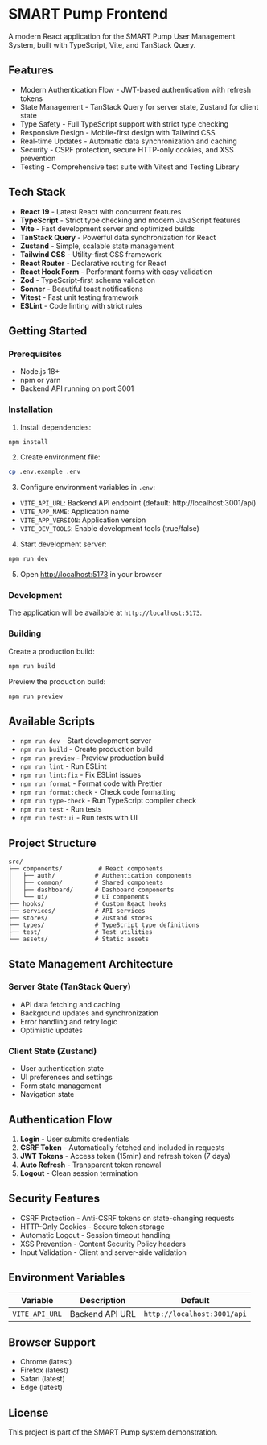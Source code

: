 # SMART Pump Frontend

A modern React application for the SMART Pump User Management System, built with TypeScript, Vite, and TanStack Query.

## Features

- Modern Authentication Flow - JWT-based authentication with refresh tokens
- State Management - TanStack Query for server state, Zustand for client state
- Type Safety - Full TypeScript support with strict type checking
- Responsive Design - Mobile-first design with Tailwind CSS
- Real-time Updates - Automatic data synchronization and caching
- Security - CSRF protection, secure HTTP-only cookies, and XSS prevention
- Testing - Comprehensive test suite with Vitest and Testing Library

## Tech Stack

- **React 19** - Latest React with concurrent features
- **TypeScript** - Strict type checking and modern JavaScript features
- **Vite** - Fast development server and optimized builds
- **TanStack Query** - Powerful data synchronization for React
- **Zustand** - Simple, scalable state management
- **Tailwind CSS** - Utility-first CSS framework
- **React Router** - Declarative routing for React
- **React Hook Form** - Performant forms with easy validation
- **Zod** - TypeScript-first schema validation
- **Sonner** - Beautiful toast notifications
- **Vitest** - Fast unit testing framework
- **ESLint** - Code linting with strict rules

## Getting Started

### Prerequisites

- Node.js 18+
- npm or yarn
- Backend API running on port 3001

### Installation

1. Install dependencies:

```bash
npm install
```

2. Create environment file:

```bash
cp .env.example .env
```

3. Configure environment variables in `.env`:

- `VITE_API_URL`: Backend API endpoint (default: http://localhost:3001/api)
- `VITE_APP_NAME`: Application name
- `VITE_APP_VERSION`: Application version
- `VITE_DEV_TOOLS`: Enable development tools (true/false)

4. Start development server:

```bash
npm run dev
```

5. Open [http://localhost:5173](http://localhost:5173) in your browser

### Development

The application will be available at `http://localhost:5173`.

### Building

Create a production build:

```bash
npm run build
```

Preview the production build:

```bash
npm run preview
```

## Available Scripts

- `npm run dev` - Start development server
- `npm run build` - Create production build
- `npm run preview` - Preview production build
- `npm run lint` - Run ESLint
- `npm run lint:fix` - Fix ESLint issues
- `npm run format` - Format code with Prettier
- `npm run format:check` - Check code formatting
- `npm run type-check` - Run TypeScript compiler check
- `npm run test` - Run tests
- `npm run test:ui` - Run tests with UI

## Project Structure

```
src/
├── components/          # React components
│   ├── auth/           # Authentication components
│   ├── common/         # Shared components
│   ├── dashboard/      # Dashboard components
│   └── ui/             # UI components
├── hooks/              # Custom React hooks
├── services/           # API services
├── stores/             # Zustand stores
├── types/              # TypeScript type definitions
├── test/               # Test utilities
└── assets/             # Static assets
```

## State Management Architecture

### Server State (TanStack Query)

- API data fetching and caching
- Background updates and synchronization
- Error handling and retry logic
- Optimistic updates

### Client State (Zustand)

- User authentication state
- UI preferences and settings
- Form state management
- Navigation state

## Authentication Flow

1. **Login** - User submits credentials
2. **CSRF Token** - Automatically fetched and included in requests
3. **JWT Tokens** - Access token (15min) and refresh token (7 days)
4. **Auto Refresh** - Transparent token renewal
5. **Logout** - Clean session termination

## Security Features

- CSRF Protection - Anti-CSRF tokens on state-changing requests
- HTTP-Only Cookies - Secure token storage
- Automatic Logout - Session timeout handling
- XSS Prevention - Content Security Policy headers
- Input Validation - Client and server-side validation

## Environment Variables

| Variable       | Description     | Default                     |
| -------------- | --------------- | --------------------------- |
| `VITE_API_URL` | Backend API URL | `http://localhost:3001/api` |

## Browser Support

- Chrome (latest)
- Firefox (latest)
- Safari (latest)
- Edge (latest)

## License

This project is part of the SMART Pump system demonstration.
